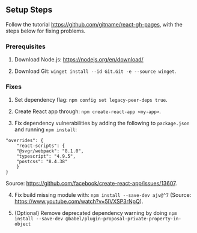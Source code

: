 ## Setup Steps
Follow the tutorial https://github.com/gitname/react-gh-pages, with the steps below for fixing problems.

### Prerequisites

1. Download Node.js: https://nodejs.org/en/download/ 

2. Download Git: `winget install --id Git.Git -e --source winget`.

### Fixes

1. Set dependency flag: `npm config set legacy-peer-deps true`.

2. Create React app through: `npm create-react-app <my-app>`.

3. Fix dependency vulnerabilities by adding the following to `package.json` and running `npm install`:
```
"overrides": {
    "react-scripts": {
    "@svgr/webpack": "8.1.0",
    "typescript": "4.9.5",
    "postcss": "8.4.38"
    }
}
```
Source: https://github.com/facebook/create-react-app/issues/13607.

4. Fix build missing module with: `npm install --save-dev ajv@^7` (Source: https://www.youtube.com/watch?v=5IVXSP3rNpQ).

5. (Optional) Remove deprecated dependency warning by doing `npm install --save-dev @babel/plugin-proposal-private-property-in-object`
